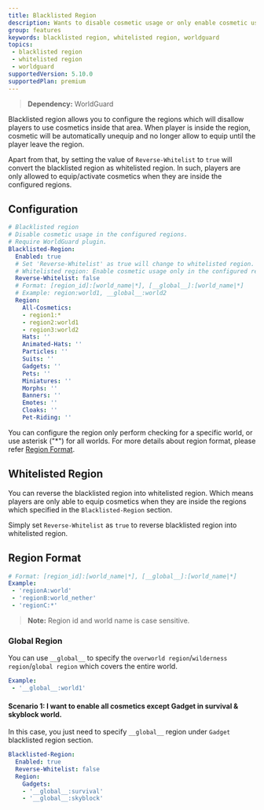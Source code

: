 ```yaml
---
title: Blacklisted Region
description: Wants to disable cosmetic usage or only enable cosmetic usage in certain regions?
group: features
keywords: blacklisted region, whitelisted region, worldguard
topics:
 - blacklisted region
 - whitelisted region
 - worldguard
supportedVersion: 5.10.0
supportedPlan: premium
---
```


> **Dependency:**
> WorldGuard

Blacklisted region allows you to configure the regions which will disallow players to use cosmetics inside that area. When player is inside the region, cosmetic will be automatically unequip and no longer allow to equip until the player leave the region.

Apart from that, by setting the value of `Reverse-Whitelist` to `true` will convert the blacklisted region as whitelisted region. In such, players are only allowed to equip/activate cosmetics when they are inside the configured regions.

## Configuration
```yaml
# Blacklisted region
# Disable cosmetic usage in the configured regions.
# Require WorldGuard plugin.
Blacklisted-Region:
  Enabled: true
  # Set 'Reverse-Whitelist' as true will change to whitelisted region.
  # Whitelisted region: Enable cosmetic usage only in the configured regions.
  Reverse-Whitelist: false
  # Format: [region_id]:[world_name|*], [__global__]:[world_name|*]
  # Example: region:world1, __global__:world2
  Region:
    All-Cosmetics:
    - region1:*
    - region2:world1
    - region3:world2
    Hats: ''
    Animated-Hats: ''
    Particles: ''
    Suits: ''
    Gadgets: ''
    Pets: ''
    Miniatures: ''
    Morphs: ''
    Banners: ''
    Emotes: ''
    Cloaks: ''
    Pet-Riding: ''
```
You can configure the region only perform checking for a specific world, or use asterisk ("*") for all worlds.
For more details about region format, please refer [Region Format](../wiki/features/blacklisted-region#region-format).

## Whitelisted Region
You can reverse the blacklisted region into whitelisted region. Which means players are only able to equip cosmetics when they are inside the regions which specified in the `Blacklisted-Region` section.

Simply set `Reverse-Whitelist` as `true` to reverse blacklisted region into whitelisted region.

## Region Format

```yaml
# Format: [region_id]:[world_name|*], [__global__]:[world_name|*]
Example: 
 - 'regionA:world'
 - 'regionB:world_nether'
 - 'regionC:*'
```

>**Note:** Region id and world name is case sensitive.

### Global Region
You can use `__global__` to specify the `overworld region`/`wilderness region`/`global region` which covers the entire world.

```yaml
Example:
 - '__global__:world1'
```

#### Scenario 1: I want to enable all cosmetics except Gadget in survival & skyblock world.
In this case, you just need to specify `__global__` region under `Gadget` blacklisted region section.
```yaml
Blacklisted-Region:
  Enabled: true
  Reverse-Whitelist: false
  Region:
    Gadgets:
    - '__global__:survival'
    - '__global__:skyblock'
```